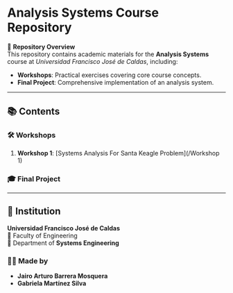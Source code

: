 # Analysis Systems Course Repository  

📂 **Repository Overview**  
This repository contains academic materials for the **Analysis Systems** course at *Universidad Francisco José de Caldas*, including:  
- **Workshops**: Practical exercises covering core course concepts.  
- **Final Project**: Comprehensive implementation of an analysis system.  

---

## 📚 Contents  

### 🛠️ Workshops  
1. **Workshop 1**: [Systems Analysis For Santa Keagle Problem](/Workshop 1)

### 🎓 Final Project  
 

---

## 🏫 Institution  
**Universidad Francisco José de Caldas**  
📌 Faculty of Engineering  
🔹 Department of **Systems Engineering**  

### 👨‍🏫 Made by  
- **Jairo Arturo Barrera Mosquera**  
- **Gabriela Martínez Silva**  


